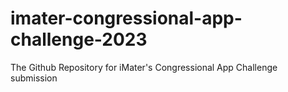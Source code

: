 # imater-congressional-app-challenge-2023
The Github Repository for iMater's Congressional App Challenge submission
